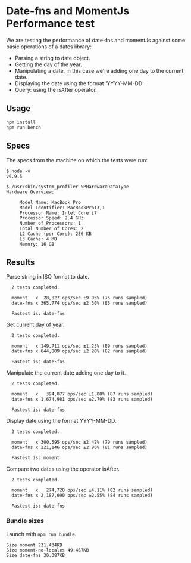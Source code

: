 # Date-fns and MomentJs Performance test

We are testing the performance of date-fns and momentJs against some basic operations of a dates library:

- Parsing a string to date object.
- Getting the day of the year.
- Manipulating a date, in this case we're adding one day to the current date.
- Displaying the date using the format 'YYYY-MM-DD'
- Query: using the isAfter operator.

## Usage

```
npm install
npm run bench
```

## Specs

The specs from the machine on which the tests were run:

```
$ node -v
v6.9.5

$ /usr/sbin/system_profiler SPHardwareDataType
Hardware Overview:

     Model Name: MacBook Pro
     Model Identifier: MacBookPro13,1
     Processor Name: Intel Core i7
     Processor Speed: 2.4 GHz
     Number of Processors: 1
     Total Number of Cores: 2
     L2 Cache (per Core): 256 KB
     L3 Cache: 4 MB
     Memory: 16 GB
```

## Results

Parse string in ISO format to date.
```
  2 tests completed.

  moment   x  28,827 ops/sec ±9.95% (75 runs sampled)
  date-fns x 365,774 ops/sec ±2.30% (85 runs sampled)

  Fastest is: date-fns
```

Get current day of year.
```
  2 tests completed.

  moment   x 149,711 ops/sec ±1.23% (89 runs sampled)
  date-fns x 644,809 ops/sec ±2.20% (82 runs sampled)

  Fastest is: date-fns
```

Manipulate the current date adding one day to it.
```
  2 tests completed.

  moment   x   394,877 ops/sec ±1.80% (87 runs sampled)
  date-fns x 1,674,981 ops/sec ±2.79% (83 runs sampled)

  Fastest is: date-fns
```

Display date using the format YYYY-MM-DD.
```
  2 tests completed.

  moment   x 300,595 ops/sec ±2.42% (79 runs sampled)
  date-fns x 221,146 ops/sec ±2.96% (81 runs sampled)

  Fastest is: moment

```

Compare two dates using the operator isAfter.
```
  2 tests completed.

  moment   x   274,728 ops/sec ±4.11% (82 runs sampled)
  date-fns x 2,187,090 ops/sec ±2.55% (84 runs sampled)

  Fastest is: date-fns
```

### Bundle sizes

Launch with `npm run bundle`.

```
Size moment 231.434KB
Size moment-no-locales 49.467KB
Size date-fns 30.387KB
```
